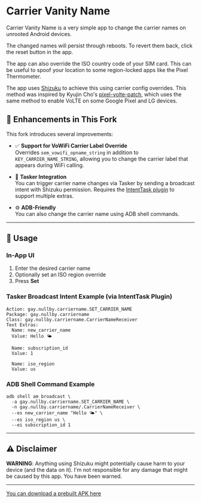 # Carrier Vanity Name

Carrier Vanity Name is a very simple app to change the carrier names on unrooted Android devices.

The changed names will persist through reboots. To revert them back, click the reset button in the app.

The app can also override the ISO country code of your SIM card. This can be useful to spoof your location to some region-locked apps like the Pixel Thermometer.

The app uses [Shizuku](https://shizuku.rikka.app/) to achieve this using carrier config overrides. This method was inspired by Kyujin Cho's [pixel-volte-patch](https://github.com/kyujin-cho/pixel-volte-patch), which uses the same method to enable VoLTE on some Google Pixel and LG devices.

## 🔧 Enhancements in This Fork
This fork introduces several improvements:

- ✅ **Support for VoWiFi Carrier Label Override**  
  Overrides `sem_vowifi_opname_string` in addition to `KEY_CARRIER_NAME_STRING`, allowing you to change the carrier label that appears during WiFi calling.

- 📱 **Tasker Integration**  
  You can trigger carrier name changes via Tasker by sending a broadcast intent with Shizuku permission. Requires the [IntentTask plugin](https://play.google.com/store/apps/details?id=com.balda.intenttask) to support multiple extras.

- ⚙️ **ADB-Friendly**  
  You can also change the carrier name using ADB shell commands.

---

## 🚀 Usage

### In-App UI
1. Enter the desired carrier name
2. Optionally set an ISO region override
3. Press **Set**

### Tasker Broadcast Intent Example (via IntentTask Plugin)
```
Action: gay.nullby.carriername.SET_CARRIER_NAME
Package: gay.nullby.carriername
Class: gay.nullby.carriername.CarrierNameReceiver
Text Extras:
  Name: new_carrier_name
  Value: Hello 🌤️

  Name: subscription_id
  Value: 1

  Name: iso_region
  Value: us
```

### ADB Shell Command Example
```
adb shell am broadcast \
  -a gay.nullby.carriername.SET_CARRIER_NAME \
  -n gay.nullby.carriername/.CarrierNameReceiver \
  --es new_carrier_name "Hello 🌤️" \
  --es iso_region us \
  --ei subscription_id 1
```

---

## ⚠️ Disclaimer
**WARNING**: Anything using Shizuku might potentially cause harm to your device (and the data on it). I'm not responsible for any damage that might be caused by this app. You have been warned.

---

[You can download a prebuilt APK here](https://github.com/rhubarbshoelaces/CarrierVanityName/releases)
